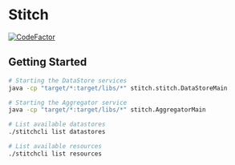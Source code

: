# Stitch
[![CodeFactor](https://www.codefactor.io/repository/github/dylanturn/stitch/badge?s=13a678130938a23ae3e3f6d2b62050ea40634cd2)](https://www.codefactor.io/repository/github/dylanturn/stitch)

## Getting Started
```bash
# Starting the DataStore services
java -cp "target/*:target/libs/*" stitch.stitch.DataStoreMain
```

```bash
# Starting the Aggregator service
java -cp "target/*:target/libs/*" stitch.AggregatorMain
```

```bash
# List available datastores 
./stitchcli list datastores
```

```bash
# List available resources 
./stitchcli list resources
```